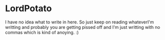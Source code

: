 # LordPotato
I have no idea what to write in here. So just keep on reading whateverI'm writting and probably you are getting pissed off and I'm just writting with no commas which is kind of anoying. :)
